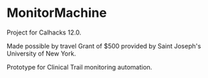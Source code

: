 # MonitorMachine

Project for Calhacks 12.0.

Made possible by travel Grant of $500 provided by Saint Joseph's University of New York.

Prototype for Clinical Trail monitoring automation.
